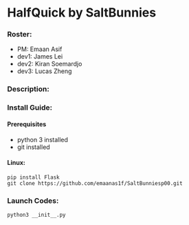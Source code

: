 # HalfQuick by SaltBunnies
 
### Roster: 
- PM: Emaan Asif
- dev1: James Lei
- dev2: Kiran Soemardjo
- dev3: Lucas Zheng
### Description:



### Install Guide:
#### Prerequisites
- python 3 installed
- git installed
#### Linux:
```
pip install Flask
git clone https://github.com/emaanas1f/SaltBunniesp00.git
```
### Launch Codes:
```
python3 __init__.py
```